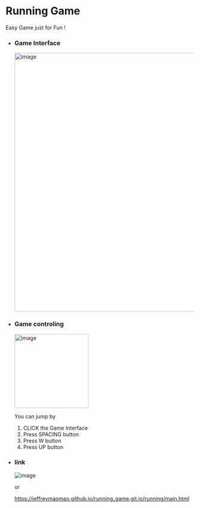 # Running Game
Easy Game just for Fun !

<ul>
  <li>
    <h3>Game Interface</h3>
    <img width="693" alt="image" src="https://user-images.githubusercontent.com/108061433/209715241-d5c80b22-271f-40e0-ba52-665fa82b3c73.png">
  </li>
  <li>
    <h3>Game controling</h3>
    <img width="198" alt="image" src="https://user-images.githubusercontent.com/108061433/209715376-5bcedebe-5ce6-4183-8cce-08ce6bac9245.png">
    <p>You can jump by</p>
    <ol>
      <li>CLICK the Game Interface</li>
      <li>Press SPACING button</li>
      <li>Press W button</li>
      <li>Press UP button</li>
    </ol>
</li>
<li>
<h3>link</h3>
  <img alt="image" src="https://user-images.githubusercontent.com/108061433/209781230-8f72b9cf-d809-49d0-92a0-8e049200d9c0.png">

or

https://jeffreymaomao.github.io/running_game.git.io/running/main.html
</li>
</ul>

